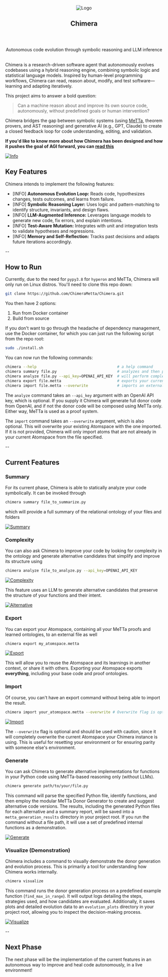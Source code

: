 <div align="center">
  <a>
    <img src="https://github.com/ChimeraMetta/Chimera/blob/main/assets/header.jpg?raw=true" alt="Logo">
  </a>

  <h2 align="center">Chimera</h2> <div style="height:30px"></div>

  <p align="center">
Autonomous code evolution through symbolic reasoning and LLM inference
    <br />
    <br />
  </p>
</div>

Chimera is a research-driven software agent that autonomously evolves codebases using a hybrid reasoning engine, combining symbolic logic and statistical language models. Inspired by human-level programming workflows, Chimera can read, reason about, modify, and test software—learning and adapting iteratively.

This project aims to answer a bold question:

> Can a machine reason about and improve its own source code, autonomously, without predefined goals or human intervention?

Chimera bridges the gap between symbolic systems (using [MeTTa](https://metta-lang.dev/docs/learn/learn.html), theorem provers, and AST reasoning) and generative AI (e.g., GPT, Claude) to create a closed feedback loop for code understanding, editing, and validation.

**If you'd like to know more about how Chimera has been designed and how it pushes the goal of AGI forward, you can [read this](./DESIGN.md)**

[![Info](./assets/help.png)](./assets/help.png)

## Key Features

Chimera intends to implement the following features:

- [INFO] **Autonomous Evolution Loop:** Reads code, hypothesizes changes, tests outcomes, and learns from failure.
- [INFO] **Symbolic Reasoning Layer:** Uses logic and pattern-matching to identify structure, invariants, and design flaws.
- [INFO] **LLM-Augmented Inference:** Leverages language models to generate new code, fix errors, and explain intentions.
- [INFO] **Test-Aware Mutation:** Integrates with unit and integration tests to validate hypotheses and regressions.
- [INFO] **Memory and Self-Reflection:** Tracks past decisions and adapts future iterations accordingly.

--

## How to Run

Currently, due to the need for `pypy3.8` for `hyperon` and MeTTa, Chimera will only run on Linux distros. You'll need to clone this repo down:  

```bash
git clone https://github.com/ChimeraMetta/Chimera.git
```

You then have 2 options:

1. Run from Docker container
2. Build from source

If you don't want to go through the headache of dependency management, use the Docker container, for which you can just run the following 
script from the repo root:

```bash
sudo ./install.sh
```

You can now run the following commands:

```bash
chimera --help                                    # a help command
chimera summary file.py                           # analyzes and then provides a MeTTa summary of your file
chimera analyze file.py --api_key=OPENAI_API_KEY  # will perform complexity analysis and guide you through generating improved alternatives to your functions
chimera export file.metta                         # exports your current atomspace to a .metta file at the specified path
chimera import file.metta --overwrite             # imports an external .metta file into your atomspace
```

The `analyze` command takes an `--api_key` argument with an OpenAI API key, which is optional. If you supply it Chimera will 
generate full donor code from OpenAI, and if not the donor code will be composed using MeTTa only. Either way, MeTTa is used as 
a proof system.

The `import` command takes an `--overwrite` argument, which is also optional. This will overwrite your existing Atomspace with the 
one imported. If it is not provided, Chimera will only import atoms that are not already in your current Atomspace from the file specified.

--

## Current Features

### Summary

For its current phase, Chimera is able to statically analyze your code symbolically. It can be invoked through 

```sh
chimera summary file_to_summarize.py
```

which will provide a full summary of the relational ontology of your files and folders

[![Summary](./assets/summary.png)](./assets/summary.png)

### Complexity

You can also ask Chimera to improve your code by looking for complexity in the ontology and generate alternative 
candidates that simplify and improve its structure using

```sh
chimera analyze file_to_analyze.py --api_key=OPENAI_API_KEY
```

[![Complexity](./assets/complexity.png)](./assets/complexity.png)


This feature uses an LLM to generate alternative candidates that preserve the structure of your functions and their intent.


[![Alternative](./assets/alternative.png)](./assets/alternative.png)

### Export

You can export your Atomspace, containing all your MeTTa proofs and learned ontologies, to an external file as well

```sh
chimera export my_atomspace.metta
```

[![Export](./assets/export.png)](./assets/export.png)

This will allow you to reuse the Atomspace and its learnings in another context, or share it with others. Exporting your Atomspace 
exports __everything__, including your base code and proof ontologies.

### Import

Of course, you can't have an export command without being able to import the result.

```sh
chimera import your_atomspace.metta --overwrite # Overwrite flag is optional
```

[![Import](./assets/import.png)](./assets/import.png)

The `--overwrite` flag is optional and should be used with caution, since it will completely overwrite the current Atomspace 
your Chimera instance is using. This is useful for resetting your environment or for ensuring parity with someone else's environment.

### Generate

You can ask Chimera to generate alternative implementations for functions in your Python code using MeTTa-based reasoning only (without LLMs).

```sh
chimera generate path/to/your/file.py
```

This command will parse the specified Python file, identify functions, and then employ the modular MeTTa Donor Generator to create and suggest alternative code versions. The results, including the generated Python files for each alternative and a summary report, will be saved into a `metta_generation_results` directory in your project root. If you run the command without a file path, it will use a set of predefined internal functions as a demonstration.

[![Generate](./assets/generate.png)](./assets/generate.png)

### Visualize (Demonstration)

Chimera includes a command to visually demonstrate the donor generation and evolution process. This is primarily a tool for understanding how Chimera works internally.

```sh
chimera visualize
```

This command runs the donor generation process on a predefined example function (`find_max_in_range`). It will output logs detailing the steps, strategies used, and how candidates are evaluated. Additionally, it saves plots and detailed evolution data to an `evolution_plots` directory in your project root, allowing you to inspect the decision-making process.

[![Visualize](./assets/visualize.png)](./assets/visualize.png)

-- 

## Next Phase

The next phase will be the implementation of the current features in an autonomous way to improve and heal code autonomously, in a live environment!